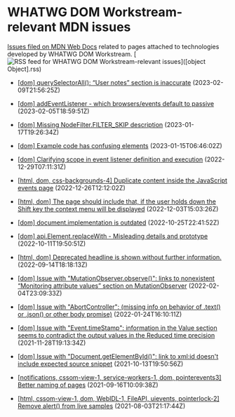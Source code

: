 # WHATWG DOM Workstream-relevant MDN issues

[Issues filed on MDN Web Docs](https://github.com/mdn/content/issues) related to pages attached to technologies developed by WHATWG DOM Workstream. [![RSS feed for WHATWG DOM Workstream-relevant issues](https://www.w3.org/QA/2007/04/feed_icon)]([object Object].rss)

* [[dom] querySelectorAll(): “User notes” section is inaccurate](https://github.com/mdn/content/issues/24302) (2023-02-09T21:56:25Z)
  
* [[dom] addEventListener - which browsers/events default to passive](https://github.com/mdn/content/issues/24181) (2023-02-05T18:59:51Z)
  
* [[dom] Missing NodeFilter.FILTER_SKIP description](https://github.com/mdn/content/issues/23728) (2023-01-17T19:26:34Z)
  
* [[dom] Example code has confusing elements](https://github.com/mdn/content/issues/23658) (2023-01-15T06:46:02Z)
  
* [[dom] Clarifying scope in event listener definition and execution](https://github.com/mdn/content/issues/23253) (2022-12-29T07:11:31Z)
  
* [[html, dom, css-backgrounds-4] Duplicate content inside the JavaScript events page](https://github.com/mdn/content/issues/23198) (2022-12-26T12:12:02Z)
  
* [[html, dom] The page should include that, if the user holds down the Shift key the context menu will be displayed](https://github.com/mdn/content/issues/22697) (2022-12-03T15:03:26Z)
  
* [[dom] document.implementation is outdated](https://github.com/mdn/content/issues/21834) (2022-10-25T22:41:52Z)
  
* [[dom] api.Element.replaceWith - Misleading details and prototype](https://github.com/mdn/content/issues/21497) (2022-10-11T19:50:51Z)
  
* [[html, dom] Deprecated headline is shown without further information.](https://github.com/mdn/content/issues/20730) (2022-09-14T18:18:13Z)
  
* [[dom] Issue with "MutationObserver.observe()": links to nonexistent “Monitoring attribute values” section on MutationObserver](https://github.com/mdn/content/issues/12741) (2022-02-04T23:09:33Z)
  
* [[dom] Issue with "AbortController": (missing info on behavior of .text() or .json() or other body promise)](https://github.com/mdn/content/issues/12387) (2022-01-24T16:10:11Z)
  
* [[dom] Issue with "Event.timeStamp": information in the Value section seems to contradict the output values in the Reduced time precision](https://github.com/mdn/content/issues/10839) (2021-11-28T19:13:34Z)
  
* [[dom] Issue with "Document.getElementById()": link to xml:id doesn't include expected source snippet](https://github.com/mdn/content/issues/9777) (2021-10-13T19:50:56Z)
  
* [[notifications, cssom-view-1, service-workers-1, dom, pointerevents3] Better naming of pages](https://github.com/mdn/content/issues/8977) (2021-09-16T10:09:38Z)
  
* [[html, cssom-view-1, dom, WebIDL-1, FileAPI, uievents, pointerlock-2] Remove alert() from live samples](https://github.com/mdn/content/issues/7566) (2021-08-03T21:17:44Z)
  
